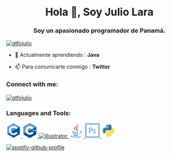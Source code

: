<h1 align="center">Hola 👋, Soy Julio Lara</h1>
<h3 align="center">Soy un apasionado programador de Panamá.</h3>

<p align="left"> <a href="https://twitter.com/gtfojulio" target="blank"><img src="https://img.shields.io/twitter/follow/gtfojulio?logo=twitter&style=for-the-badge" alt="gtfojulio" /></a> </p>

- 🌱 Actualmente aprendiendo : **Java**

- 📫 Para comunicarte conmigo : **Twitter**

<h3 align="left">Connect with me:</h3>
<p align="left">
<a href="https://twitter.com/gtfojulio" target="blank"><img align="center" src="https://raw.githubusercontent.com/rahuldkjain/github-profile-readme-generator/master/src/images/icons/Social/twitter.svg" alt="gtfojulio" height="30" width="40" /></a>
</p>

<h3 align="left">Languages and Tools:</h3>
<p align="left"> <a href="https://www.cprogramming.com/" target="_blank" rel="noreferrer"> <img src="https://raw.githubusercontent.com/devicons/devicon/master/icons/c/c-original.svg" alt="c" width="40" height="40"/> </a> <a href="https://www.w3schools.com/cpp/" target="_blank" rel="noreferrer"> <img src="https://raw.githubusercontent.com/devicons/devicon/master/icons/cplusplus/cplusplus-original.svg" alt="cplusplus" width="40" height="40"/> </a> <a href="https://www.adobe.com/in/products/illustrator.html" target="_blank" rel="noreferrer"> <img src="https://www.vectorlogo.zone/logos/adobe_illustrator/adobe_illustrator-icon.svg" alt="illustrator" width="40" height="40"/> </a> <a href="https://www.java.com" target="_blank" rel="noreferrer"> <img src="https://raw.githubusercontent.com/devicons/devicon/master/icons/java/java-original.svg" alt="java" width="40" height="40"/> </a> <a href="https://www.photoshop.com/en" target="_blank" rel="noreferrer"> <img src="https://raw.githubusercontent.com/devicons/devicon/master/icons/photoshop/photoshop-line.svg" alt="photoshop" width="40" height="40"/> </a> <a href="https://www.python.org" target="_blank" rel="noreferrer"> <img src="https://raw.githubusercontent.com/devicons/devicon/master/icons/python/python-original.svg" alt="python" width="40" height="40"/> </a> </p>

[![spotify-github-profile](https://spotify-github-profile.vercel.app/api/view?uid=sf36aglb533tseotu9xlcfo0k&cover_image=true&theme=default&show_offline=false&background_color=121212&interchange=false)](https://github.com/kittinan/spotify-github-profile)

